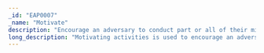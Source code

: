 ```yaml
---
_id: "EAP0007"
_name: "Motivate"
description: "Encourage an adversary to conduct part or all of their mission."
long_description: "Motivating activities is used to encourage an adversary to conduct part or all of their mission by providing a target-rich environment. To do this, the defender can use unpatched versions of operating systems and software, remove end-point detection software, and use weak passwords. Additionally, the defender can open firewall ports, add proxy capabilities, or introduce elements that an adversary can easily leverage to bypass an obstacle in their operations. Finally, the defender can include enticing data to the environment to encourage the adversary to steal the data."
---
```

